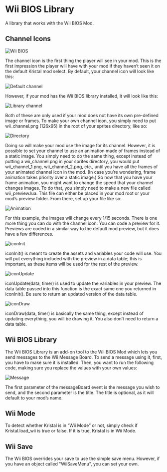 # Wii BIOS Library

A library that works with the Wii BIOS Mod.

## Channel Icons

![Wii BIOS](https://i.imgur.com/MS8eNNu.png)

The channel icon is the first thing the player will see in your mod. This is the first impression the player will have with your mod if they haven’t seen it on the default Kristal mod select. By default, your channel icon will look like this:

![Default channel](https://i.imgur.com/odiBeYG.png)

However, if your mod has the Wii BIOS library installed, it will look like this:

![Library channel](https://i.imgur.com/hADOo8w.png)

Both of these are only used if your mod does not have its own pre-defined image or frames. To make your own channel icon, you simply need to put wii_channel.png (126x95) in the root of your sprites directory, like so:

![Directory](https://i.imgur.com/jbdRVQz.png)

Doing so will make your mod use the image for its channel. However, it is possible to set your channel to use an animation made of frames instead of a static image. You simply need to do the same thing, except instead of putting a wii_channel.png in your sprites directory, you would put wii_channel_1.png, wii_channel_2.png, etc., until you have all the frames of your animated channel icon in the mod. (In case you’re wondering, frame animation takes priority over a static image.)
So now that you have your frame animation, you might want to change the speed that your channel changes images. To do that, you simply need to make a new file called wii_preview.lua. This file can either be placed in your mod root or your mod’s preview folder. From there, set up your file like so:

![Animation](https://i.imgur.com/aSFCmYj.png)

For this example, the images will change every 1/15 seconds.
There is one more thing you can do with the channel icon. You can code a preview for it. Previews are coded in a similar way to the default mod preview, but it does have a few differences.

![iconInit](https://i.imgur.com/khpYxr3.png)

iconInit() is meant to create the assets and variables your code will use. You will put everything included with the preview in a data table; this is important, as these items will be used for the rest of the preview.

![iconUpdate](https://i.imgur.com/FWog7yV.png)

iconUpdate(data, timer) is used to update the variables in your preview. The data table passed into this function is the exact same one you returned in iconInit(). Be sure to return an updated version of the data table.

![iconDraw](https://i.imgur.com/39cLH6I.png)

iconDraw(data, timer) is basically the same thing, except instead of updating everything, you will be drawing it. You also don’t need to return a data table.

## Wii BIOS Library
The Wii BIOS Library is an add-on tool to the Wii BIOS Mod which lets you send messages to the Wii Message Board. To send a message using it, first, you have to make sure it is installed. Then, you want to run the following code, making sure you replace the values with your own values:

![Message](https://i.imgur.com/QA2w30o.png)

The first parameter of the messageBoard event is the message you wish to send, and the second parameter is the title. The title is optional, as it will default to your mod’s name.

## Wii Mode
To detect whether Kristal is in “Wii Mode” or not, simply check if Kristal.load_wii is true or false. If it is true, Kristal is in Wii Mode.

## Wii Save
The Wii BIOS overrides your save to use the simple save menu. However, if you have an object called "WiiSaveMenu", you can set your own.
